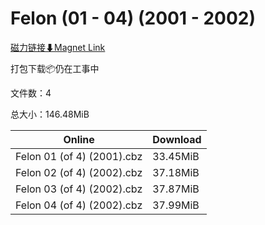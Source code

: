 # Felon (01 - 04) (2001 - 2002)

[磁力链接⬇Magnet Link](magnet:?xt=urn:btih:1b2c708f1fe44ce106b685c910d786eff4dc42eb&dn=Felon%20%2801%20-%2004%29%20%282001%20-%202002%29)

打包下载📦仍在工事中

文件数：4

总大小：146.48MiB

Online | Download
--- | ---
Felon 01 (of 4) (2001).cbz | 33.45MiB
Felon 02 (of 4) (2002).cbz | 37.18MiB
Felon 03 (of 4) (2002).cbz | 37.87MiB
Felon 04 (of 4) (2002).cbz | 37.99MiB